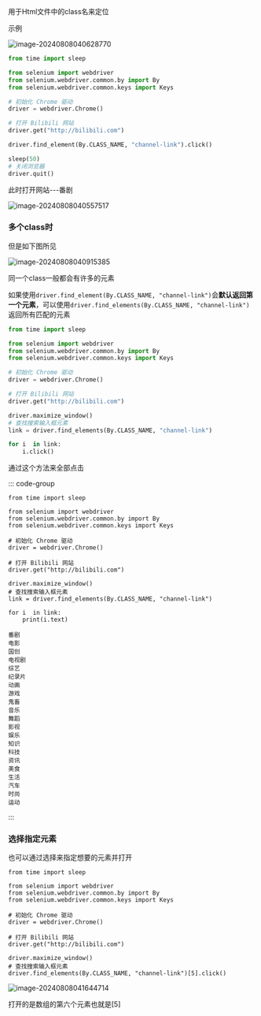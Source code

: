 用于Html文件中的class名来定位





示例

![image-20240808040628770](https://yee-1312555989.cos.ap-guangzhou.myqcloud.com//blog202408080406528.webp)

```python
from time import sleep

from selenium import webdriver
from selenium.webdriver.common.by import By
from selenium.webdriver.common.keys import Keys

# 初始化 Chrome 驱动
driver = webdriver.Chrome()

# 打开 Bilibili 网站
driver.get("http://bilibili.com")

driver.find_element(By.CLASS_NAME, "channel-link").click()

sleep(50)
# 关闭浏览器
driver.quit()
```

此时打开网站---番剧

![image-20240808040557517](https://yee-1312555989.cos.ap-guangzhou.myqcloud.com//blog202408080405916.webp)



### 多个class时

但是如下图所见

![image-20240808040915385](https://yee-1312555989.cos.ap-guangzhou.myqcloud.com//blog202408080409837.webp)

同一个class一般都会有许多的元素

如果使用`driver.find_element(By.CLASS_NAME, "channel-link")`会**默认返回第一个元素**，可以使用`driver.find_elements(By.CLASS_NAME, "channel-link")`返回所有匹配的元素

```python
from time import sleep

from selenium import webdriver
from selenium.webdriver.common.by import By
from selenium.webdriver.common.keys import Keys

# 初始化 Chrome 驱动
driver = webdriver.Chrome()

# 打开 Bilibili 网站
driver.get("http://bilibili.com")

driver.maximize_window()
# 查找搜索输入框元素
link = driver.find_elements(By.CLASS_NAME, "channel-link")

for i  in link:
    i.click()
```

通过这个方法来全部点击

::: code-group

```python[输出每个元素]
from time import sleep

from selenium import webdriver
from selenium.webdriver.common.by import By
from selenium.webdriver.common.keys import Keys

# 初始化 Chrome 驱动
driver = webdriver.Chrome()

# 打开 Bilibili 网站
driver.get("http://bilibili.com")

driver.maximize_window()
# 查找搜索输入框元素
link = driver.find_elements(By.CLASS_NAME, "channel-link")

for i  in link:
    print(i.text)
```

```yacas[元素]
番剧
电影
国创
电视剧
综艺
纪录片
动画
游戏
鬼畜
音乐
舞蹈
影视
娱乐
知识
科技
资讯
美食
生活
汽车
时尚
运动

```



:::

### 选择指定元素

也可以通过选择来指定想要的元素并打开

```python{15}
from time import sleep

from selenium import webdriver
from selenium.webdriver.common.by import By
from selenium.webdriver.common.keys import Keys

# 初始化 Chrome 驱动
driver = webdriver.Chrome()

# 打开 Bilibili 网站
driver.get("http://bilibili.com")

driver.maximize_window()
# 查找搜索输入框元素
driver.find_elements(By.CLASS_NAME, "channel-link")[5].click()
```

![image-20240808041644714](https://yee-1312555989.cos.ap-guangzhou.myqcloud.com//blog202408080416994.webp)

打开的是数组的第六个元素也就是[5]
